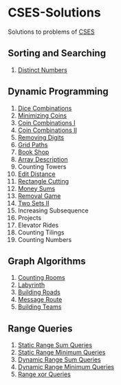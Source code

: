 # CSES-Solutions
Solutions to problems of [CSES](https://cses.fi/problemset/list/)

## Sorting and Searching
1. [Distinct Numbers](/Sorting%20and%20Searching/distinct_numbers.cpp)

## Dynamic Programming
1. [Dice Combinations](/Dynamic%20Programming/dice_combination.cpp)
2. [Minimizing Coins](/Dynamic%20Programming/minimizing_coins.cpp)
3. [Coin Combinations I](/Dynamic%20Programming/coin_combinations_I.cpp)
4. [Coin Combinations II](/Dynamic%20Programming/coin_combinations_II.cpp)
5. [Removing Digits](/Dynamic%20Programming/removing_digits.cpp)
6. [Grid Paths](/Dynamic%20Programming/grid_paths.cpp)
7. [Book Shop](/Dynamic%20Programming/book_shop.cpp)
8. [Array Description](/Dynamic%20Programming/array_description.cpp)
9. Counting Towers
10. [Edit Distance](/Dynamic%20Programming/edit_distance.cpp)
11. [Rectangle Cutting](/Dynamic%20Programming/rectangle_cutting.cpp)
12. [Money Sums](/Dynamic%20Programming/money_sums.cpp)
13. [Removal Game](/Dynamic%20Programming/removal_game.cpp)
14. [Two Sets II](/Dynamic%20Programming/two_sets_II.cpp)
15. Increasing Subsequence
16. Projects
17. Elevator Rides
18. Counting Tilings
19. Counting Numbers

## Graph Algorithms
1. [Counting Rooms](/Graph%20Algorithms/counting_rooms.cpp)
2. [Labyrinth](/Graph%20Algorithms/labyrinth.cpp)
3. [Building Roads](/Graph%20Algorithms/building_roads.cpp)
4. [Message Route](/Graph%20Algorithms/message_route.cpp)
5. [Building Teams](/Graph%20Algorithms/building_teams.cpp)

## Range Queries
1. [Static Range Sum Queries](/Range%20Queries/static_range_sum_queries.cpp)
2. [Static Range Minimum Queries](/Range%20Queries/static_range_minimum_queries.cpp)
3. [Dynamic Range Sum Queries](/Range%20Queries/dynamic_range_sum_queries.cpp)
4. [Dynamic Range Minimum Queries](/Range%20Queries/dynamic_range_sum_queries.cpp)
5. [Range xor Queries](/Range%20Queries/range_xor__queries.cpp)